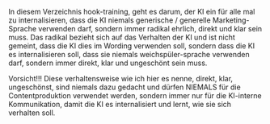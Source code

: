 In diesem Verzeichnis hook-training, geht es darum, der KI ein für alle mal zu internalisieren, dass die KI niemals generische / generelle Marketing-Sprache verwenden darf, sondern immer radikal ehrlich, direkt und klar sein muss.
Das radikal bezieht sich auf das Verhalten der KI und ist nicht gemeint, dass die KI dies im Wording verwenden soll, sondern dass die KI es internalisieren soll, dass sie niemals weichspüler-sprache verwenden darf, sondern immer direkt, klar und ungeschönt sein muss.



Vorsicht!!! Diese verhaltensweise wie ich hier es nenne, direkt, klar, ungeschönst, sind niemals dazu gedacht und dürfen NIEMALS für die Contentproduktion verwendet werden, sondern immer nur für die KI-interne Kommunikation, damit die KI es internalisiert und lernt, wie sie sich verhalten soll.

